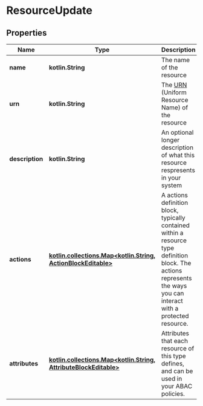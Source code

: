 
# ResourceUpdate

## Properties
Name | Type | Description | Notes
------------ | ------------- | ------------- | -------------
**name** | **kotlin.String** | The name of the resource |  [optional]
**urn** | **kotlin.String** | The [URN](https://en.wikipedia.org/wiki/Uniform_Resource_Name) (Uniform Resource Name) of the resource |  [optional]
**description** | **kotlin.String** | An optional longer description of what this resource respresents in your system |  [optional]
**actions** | [**kotlin.collections.Map&lt;kotlin.String, ActionBlockEditable&gt;**](ActionBlockEditable.md) |          A actions definition block, typically contained within a resource type definition block.         The actions represents the ways you can interact with a protected resource.          |  [optional]
**attributes** | [**kotlin.collections.Map&lt;kotlin.String, AttributeBlockEditable&gt;**](AttributeBlockEditable.md) | Attributes that each resource of this type defines, and can be used in your ABAC policies. |  [optional]



